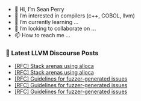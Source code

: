 - 👋 Hi, I’m Sean Perry
- 👀 I’m interested in compilers (c++, COBOL, llvm)
- 🌱 I’m currently learning ...
- 💞️ I’m looking to collaborate on ...
- 📫 How to reach me ...

<!---
s66perry/s66perry is a ✨ special ✨ repository because its `README.md` (this file) appears on your GitHub profile.
You can click the Preview link to take a look at your changes.
--->
### 📕 Latest LLVM Discourse Posts

<!-- DISCOURSE-LLVM:START -->
- [[RFC] Stack arenas using alloca](https://discourse.llvm.org/t/rfc-stack-arenas-using-alloca/80716#post_15)
- [[RFC] Stack arenas using alloca](https://discourse.llvm.org/t/rfc-stack-arenas-using-alloca/80716#post_14)
- [[RFC] Guidelines for fuzzer-generated issues](https://discourse.llvm.org/t/rfc-guidelines-for-fuzzer-generated-issues/82556#post_5)
- [[RFC] Guidelines for fuzzer-generated issues](https://discourse.llvm.org/t/rfc-guidelines-for-fuzzer-generated-issues/82556#post_4)
- [[RFC] Guidelines for fuzzer-generated issues](https://discourse.llvm.org/t/rfc-guidelines-for-fuzzer-generated-issues/82556#post_3)
<!-- DISCOURSE-LLVM:END -->
